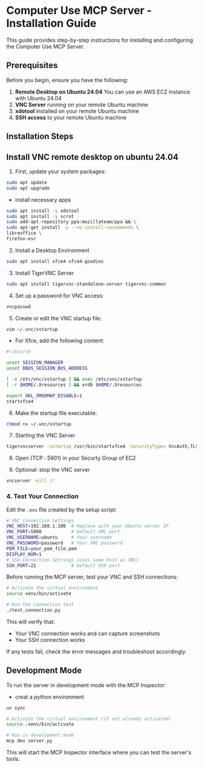 # Computer Use MCP Server - Installation Guide

This guide provides step-by-step instructions for installing and configuring the Computer Use MCP Server.

## Prerequisites

Before you begin, ensure you have the following:  
1. **Remote Desktop on Ubuntu 24.04** You can use an AWS EC2 instance with Ubuntu 24.04
2. **VNC Server** running on your remote Ubuntu machine
3. **xdotool** installed on your remote Ubuntu machine
4. **SSH access** to your remote Ubuntu machine

## Installation Steps

## Install VNC remote desktop on ubuntu 24.04
1. First, update your system packages:
```bash
sudo apt update
sudo apt upgrade
```
- install necessary apps
```bash
sudo apt install -y xdotool
sudo apt install -y scrot
sudo add-apt-repository ppa:mozillateam/ppa && \
sudo apt-get install -y --no-install-recommends \
libreoffice \
firefox-esr 
```

2. Install a Desktop Environment
```bash
sudo apt install xfce4 xfce4-goodies
```

3. Install TigerVNC Server
```bash
sudo apt install tigervnc-standalone-server tigervnc-common
```

4. Set up a password for VNC access:
```bash
vncpasswd
```

5. Create or edit the VNC startup file:
```bash
vim ~/.vnc/xstartup
```
- For Xfce, add the following content:
```bash
#!/bin/sh

unset SESSION_MANAGER
unset DBUS_SESSION_BUS_ADDRESS

[ -x /etc/vnc/xstartup ] && exec /etc/vnc/xstartup
[ -r $HOME/.Xresources ] && xrdb $HOME/.Xresources

export XKL_XMODMAP_DISABLE=1
startxfce4
```

6. Make the startup file executable:
```bash
chmod +x ~/.vnc/xstartup
```

7. Starting the VNC Server
```bash
tigervncserver -xstartup /usr/bin/startxfce4 -SecurityTypes VncAuth,TLSVnc -geometry 1366x768 -localhost no :1
```

8. Open (TCP : 5901) in your Securty Group of EC2 

9. Optional: stop the VNC server
```bash
vncserver -kill :*
```

### 4. Test Your Connection
Edit the `.env` file created by the setup script:

```bash
# VNC Connection Settings
VNC_HOST=192.168.1.100  # Replace with your Ubuntu server IP
VNC_PORT=5900           # Default VNC port
VNC_USERNAME=ubuntu     # Your username
VNC_PASSWORD=password   # Your VNC password
PEM_FILE=your_pem_file.pem
DISPLAY_NUM=1
# SSH Connection Settings (uses same host as VNC)
SSH_PORT=22             # Default SSH port
```
Before running the MCP server, test your VNC and SSH connections:

```bash
# Activate the virtual environment
source venv/bin/activate

# Run the connection test
./test_connection.py
```

This will verify that:
- Your VNC connection works and can capture screenshots
- Your SSH connection works

If any tests fail, check the error messages and troubleshoot accordingly.

## Development Mode

To run the server in development mode with the MCP Inspector:  
- creat a python environment
```bash
uv sync
```

```bash
# Activate the virtual environment (if not already activated)
source .venv/bin/activate

# Run in development mode
mcp dev server.py
```

This will start the MCP Inspector interface where you can test the server's tools.


